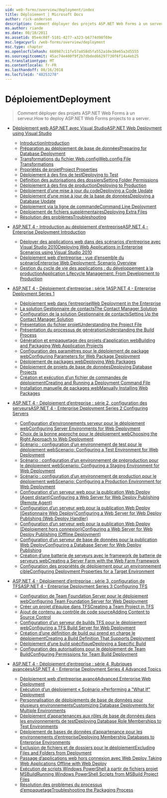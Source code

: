 ```yaml
---
uid: web-forms/overview/deployment/index
title: Déploiement | Microsoft Docs
author: rick-anderson
description: Comment déployer des projets ASP.NET Web Forms à un serveur.
ms.author: riande
ms.date: 08/18/2011
ms.assetid: 05e4c88f-5101-4277-a323-b6774d98f69e
msc.legacyurl: /web-forms/overview/deployment
msc.type: chapter
ms.openlocfilehash: 660987c11fe57a858d5fa552a10e38e65a3d5555
ms.sourcegitcommit: 45ac74e400f9f2b7dbded66297730f6f14a4eb25
ms.translationtype: MT
ms.contentlocale: fr-FR
ms.lasthandoff: 08/16/2018
ms.locfileid: "48253278"
---
```

<a name="deployment"></a><span data-ttu-id="bd0e0-103">Déploiement</span><span class="sxs-lookup"><span data-stu-id="bd0e0-103">Deployment</span></span>
====================
> <span data-ttu-id="bd0e0-104">Comment déployer des projets ASP.NET Web Forms à un serveur.</span><span class="sxs-lookup"><span data-stu-id="bd0e0-104">How to deploy ASP.NET Web Forms projects to a server.</span></span>


- [<span data-ttu-id="bd0e0-105">Déploiement web ASP.NET avec Visual Studio</span><span class="sxs-lookup"><span data-stu-id="bd0e0-105">ASP.NET Web Deployment using Visual Studio</span></span>](visual-studio-web-deployment/index.md)

    - [<span data-ttu-id="bd0e0-106">Introduction</span><span class="sxs-lookup"><span data-stu-id="bd0e0-106">Introduction</span></span>](visual-studio-web-deployment/introduction.md)
    - [<span data-ttu-id="bd0e0-107">Préparation au déploiement de base de données</span><span class="sxs-lookup"><span data-stu-id="bd0e0-107">Preparing for Database Deployment</span></span>](visual-studio-web-deployment/preparing-databases.md)
    - [<span data-ttu-id="bd0e0-108">Transformations du fichier Web.config</span><span class="sxs-lookup"><span data-stu-id="bd0e0-108">Web.config File Transformations</span></span>](visual-studio-web-deployment/web-config-transformations.md)
    - [<span data-ttu-id="bd0e0-109">Propriétés de projet</span><span class="sxs-lookup"><span data-stu-id="bd0e0-109">Project Properties</span></span>](visual-studio-web-deployment/project-properties.md)
    - [<span data-ttu-id="bd0e0-110">Déploiement à des fins de test</span><span class="sxs-lookup"><span data-stu-id="bd0e0-110">Deploying to Test</span></span>](visual-studio-web-deployment/deploying-to-iis.md)
    - [<span data-ttu-id="bd0e0-111">Définition des autorisations des dossiers</span><span class="sxs-lookup"><span data-stu-id="bd0e0-111">Setting Folder Permissions</span></span>](visual-studio-web-deployment/setting-folder-permissions.md)
    - [<span data-ttu-id="bd0e0-112">Déploiement à des fins de production</span><span class="sxs-lookup"><span data-stu-id="bd0e0-112">Deploying to Production</span></span>](visual-studio-web-deployment/deploying-to-production.md)
    - [<span data-ttu-id="bd0e0-113">Déploiement d’une mise à jour du code</span><span class="sxs-lookup"><span data-stu-id="bd0e0-113">Deploying a Code Update</span></span>](visual-studio-web-deployment/deploying-a-code-update.md)
    - [<span data-ttu-id="bd0e0-114">Déploiement d’une mise à jour de la base de données</span><span class="sxs-lookup"><span data-stu-id="bd0e0-114">Deploying a Database Update</span></span>](visual-studio-web-deployment/deploying-a-database-update.md)
    - [<span data-ttu-id="bd0e0-115">Déploiement via la ligne de commande</span><span class="sxs-lookup"><span data-stu-id="bd0e0-115">Command Line Deployment</span></span>](visual-studio-web-deployment/command-line-deployment.md)
    - [<span data-ttu-id="bd0e0-116">Déploiement de fichiers supplémentaires</span><span class="sxs-lookup"><span data-stu-id="bd0e0-116">Deploying Extra Files</span></span>](visual-studio-web-deployment/deploying-extra-files.md)
    - [<span data-ttu-id="bd0e0-117">Résolution des problèmes</span><span class="sxs-lookup"><span data-stu-id="bd0e0-117">Troubleshooting</span></span>](visual-studio-web-deployment/troubleshooting.md)
- [<span data-ttu-id="bd0e0-118">ASP.NET 4 - Introduction au déploiement d’entreprise</span><span class="sxs-lookup"><span data-stu-id="bd0e0-118">ASP.NET 4 - Enterprise Deployment Introduction</span></span>](deploying-web-applications-in-enterprise-scenarios/index.md)

    - [<span data-ttu-id="bd0e0-119">Déployer des applications web dans des scénarios d’entreprise avec Visual Studio 2010</span><span class="sxs-lookup"><span data-stu-id="bd0e0-119">Deploying Web Applications in Enterprise Scenarios using Visual Studio 2010</span></span>](deploying-web-applications-in-enterprise-scenarios/deploying-web-applications-in-enterprise-scenarios.md)
    - [<span data-ttu-id="bd0e0-120">Déploiement web d’entreprise : vue d’ensemble du scénario</span><span class="sxs-lookup"><span data-stu-id="bd0e0-120">Enterprise Web Deployment: Scenario Overview</span></span>](deploying-web-applications-in-enterprise-scenarios/enterprise-web-deployment-scenario-overview.md)
    - [<span data-ttu-id="bd0e0-121">Gestion du cycle de vie des applications : du développement à la production</span><span class="sxs-lookup"><span data-stu-id="bd0e0-121">Application Lifecycle Management: From Development to Production</span></span>](deploying-web-applications-in-enterprise-scenarios/application-lifecycle-management-from-development-to-production.md)
- [<span data-ttu-id="bd0e0-122">ASP.NET 4 - Déploiement d’entreprise : série 1</span><span class="sxs-lookup"><span data-stu-id="bd0e0-122">ASP.NET 4 - Enterprise Deployment Series 1</span></span>](web-deployment-in-the-enterprise/index.md)

    - [<span data-ttu-id="bd0e0-123">Déploiement web dans l’entreprise</span><span class="sxs-lookup"><span data-stu-id="bd0e0-123">Web Deployment in the Enterprise</span></span>](web-deployment-in-the-enterprise/web-deployment-in-the-enterprise.md)
    - [<span data-ttu-id="bd0e0-124">La solution Gestionnaire de contacts</span><span class="sxs-lookup"><span data-stu-id="bd0e0-124">The Contact Manager Solution</span></span>](web-deployment-in-the-enterprise/the-contact-manager-solution.md)
    - [<span data-ttu-id="bd0e0-125">Configuration de la solution Gestionnaire de contacts</span><span class="sxs-lookup"><span data-stu-id="bd0e0-125">Setting Up the Contact Manager Solution</span></span>](web-deployment-in-the-enterprise/setting-up-the-contact-manager-solution.md)
    - [<span data-ttu-id="bd0e0-126">Présentation du fichier projet</span><span class="sxs-lookup"><span data-stu-id="bd0e0-126">Understanding the Project File</span></span>](web-deployment-in-the-enterprise/understanding-the-project-file.md)
    - [<span data-ttu-id="bd0e0-127">Présentation du processus de génération</span><span class="sxs-lookup"><span data-stu-id="bd0e0-127">Understanding the Build Process</span></span>](web-deployment-in-the-enterprise/understanding-the-build-process.md)
    - [<span data-ttu-id="bd0e0-128">Génération et empaquetage des projets d’application web</span><span class="sxs-lookup"><span data-stu-id="bd0e0-128">Building and Packaging Web Application Projects</span></span>](web-deployment-in-the-enterprise/building-and-packaging-web-application-projects.md)
    - [<span data-ttu-id="bd0e0-129">Configuration des paramètres pour le déploiement de package web</span><span class="sxs-lookup"><span data-stu-id="bd0e0-129">Configuring Parameters for Web Package Deployment</span></span>](web-deployment-in-the-enterprise/configuring-parameters-for-web-package-deployment.md)
    - [<span data-ttu-id="bd0e0-130">Déploiement de packages web</span><span class="sxs-lookup"><span data-stu-id="bd0e0-130">Deploying Web Packages</span></span>](web-deployment-in-the-enterprise/deploying-web-packages.md)
    - [<span data-ttu-id="bd0e0-131">Déploiement de projets de base de données</span><span class="sxs-lookup"><span data-stu-id="bd0e0-131">Deploying Database Projects</span></span>](web-deployment-in-the-enterprise/deploying-database-projects.md)
    - [<span data-ttu-id="bd0e0-132">Création et exécution d’un fichier de commandes de déploiement</span><span class="sxs-lookup"><span data-stu-id="bd0e0-132">Creating and Running a Deployment Command File</span></span>](web-deployment-in-the-enterprise/creating-and-running-a-deployment-command-file.md)
    - [<span data-ttu-id="bd0e0-133">Installation manuelle de packages web</span><span class="sxs-lookup"><span data-stu-id="bd0e0-133">Manually Installing Web Packages</span></span>](web-deployment-in-the-enterprise/manually-installing-web-packages.md)
- [<span data-ttu-id="bd0e0-134">ASP.NET 4 - Déploiement d’entreprise : série 2, configuration des serveurs</span><span class="sxs-lookup"><span data-stu-id="bd0e0-134">ASP.NET 4 - Enterprise Deployment Series 2 Configuring Servers</span></span>](configuring-server-environments-for-web-deployment/index.md)

    - [<span data-ttu-id="bd0e0-135">Configuration d’environnements serveur pour le déploiement web</span><span class="sxs-lookup"><span data-stu-id="bd0e0-135">Configuring Server Environments for Web Deployment</span></span>](configuring-server-environments-for-web-deployment/configuring-server-environments-for-web-deployment.md)
    - [<span data-ttu-id="bd0e0-136">Choix de la bonne approche pour le déploiement web</span><span class="sxs-lookup"><span data-stu-id="bd0e0-136">Choosing the Right Approach to Web Deployment</span></span>](configuring-server-environments-for-web-deployment/choosing-the-right-approach-to-web-deployment.md)
    - [<span data-ttu-id="bd0e0-137">Scénario : configuration d’un environnement de test pour le déploiement web</span><span class="sxs-lookup"><span data-stu-id="bd0e0-137">Scenario: Configuring a Test Environment for Web Deployment</span></span>](configuring-server-environments-for-web-deployment/scenario-configuring-a-test-environment-for-web-deployment.md)
    - [<span data-ttu-id="bd0e0-138">Scénario : configuration d’un environnement de préproduction pour le déploiement web</span><span class="sxs-lookup"><span data-stu-id="bd0e0-138">Scenario: Configuring a Staging Environment for Web Deployment</span></span>](configuring-server-environments-for-web-deployment/scenario-configuring-a-staging-environment-for-web-deployment.md)
    - [<span data-ttu-id="bd0e0-139">Scénario : configuration d’un environnement de production pour le déploiement web</span><span class="sxs-lookup"><span data-stu-id="bd0e0-139">Scenario: Configuring a Production Environment for Web Deployment</span></span>](configuring-server-environments-for-web-deployment/scenario-configuring-a-production-environment-for-web-deployment.md)
    - [<span data-ttu-id="bd0e0-140">Configuration d’un serveur web pour la publication Web Deploy (Agent distant)</span><span class="sxs-lookup"><span data-stu-id="bd0e0-140">Configuring a Web Server for Web Deploy Publishing (Remote Agent)</span></span>](configuring-server-environments-for-web-deployment/configuring-a-web-server-for-web-deploy-publishing-remote-agent.md)
    - [<span data-ttu-id="bd0e0-141">Configuration d’un serveur web pour la publication Web Deploy (Gestionnaire Web Deploy)</span><span class="sxs-lookup"><span data-stu-id="bd0e0-141">Configuring a Web Server for Web Deploy Publishing (Web Deploy Handler)</span></span>](configuring-server-environments-for-web-deployment/configuring-a-web-server-for-web-deploy-publishing-web-deploy-handler.md)
    - [<span data-ttu-id="bd0e0-142">Configuration d’un serveur web pour la publication Web Deploy (Déploiement hors connexion)</span><span class="sxs-lookup"><span data-stu-id="bd0e0-142">Configuring a Web Server for Web Deploy Publishing (Offline Deployment)</span></span>](configuring-server-environments-for-web-deployment/configuring-a-web-server-for-web-deploy-publishing-offline-deployment.md)
    - [<span data-ttu-id="bd0e0-143">Configuration d’un serveur de base de données pour la publication Web Deploy</span><span class="sxs-lookup"><span data-stu-id="bd0e0-143">Configuring a Database Server for Web Deploy Publishing</span></span>](configuring-server-environments-for-web-deployment/configuring-a-database-server-for-web-deploy-publishing.md)
    - [<span data-ttu-id="bd0e0-144">Création d’une batterie de serveurs avec le framework de batterie de serveurs web</span><span class="sxs-lookup"><span data-stu-id="bd0e0-144">Creating a Server Farm with the Web Farm Framework</span></span>](configuring-server-environments-for-web-deployment/creating-a-server-farm-with-the-web-farm-framework.md)
    - [<span data-ttu-id="bd0e0-145">Configuration des propriétés de déploiement pour un environnement cible</span><span class="sxs-lookup"><span data-stu-id="bd0e0-145">Configuring Deployment Properties for a Target Environment</span></span>](configuring-server-environments-for-web-deployment/configuring-deployment-properties-for-a-target-environment.md)
- [<span data-ttu-id="bd0e0-146">ASP.NET 4 - Déploiement d’entreprise : série 3, configuration de TFS</span><span class="sxs-lookup"><span data-stu-id="bd0e0-146">ASP.NET 4 - Enterprise Deployment Series 3 Configuring TFS</span></span>](configuring-team-foundation-server-for-web-deployment/index.md)

    - [<span data-ttu-id="bd0e0-147">Configuration de Team Foundation Server pour le déploiement web</span><span class="sxs-lookup"><span data-stu-id="bd0e0-147">Configuring Team Foundation Server for Web Deployment</span></span>](configuring-team-foundation-server-for-web-deployment/configuring-team-foundation-server-for-web-deployment.md)
    - [<span data-ttu-id="bd0e0-148">Créer un projet d’équipe dans TFS</span><span class="sxs-lookup"><span data-stu-id="bd0e0-148">Creating a Team Project in TFS</span></span>](configuring-team-foundation-server-for-web-deployment/creating-a-team-project-in-tfs.md)
    - [<span data-ttu-id="bd0e0-149">Ajout de contenu au contrôle de code source</span><span class="sxs-lookup"><span data-stu-id="bd0e0-149">Adding Content to Source Control</span></span>](configuring-team-foundation-server-for-web-deployment/adding-content-to-source-control.md)
    - [<span data-ttu-id="bd0e0-150">Configuration d’un serveur de builds TFS pour le déploiement web</span><span class="sxs-lookup"><span data-stu-id="bd0e0-150">Configuring a TFS Build Server for Web Deployment</span></span>](configuring-team-foundation-server-for-web-deployment/configuring-a-tfs-build-server-for-web-deployment.md)
    - [<span data-ttu-id="bd0e0-151">Création d’une définition de build qui prend en charge le déploiement</span><span class="sxs-lookup"><span data-stu-id="bd0e0-151">Creating a Build Definition That Supports Deployment</span></span>](configuring-team-foundation-server-for-web-deployment/creating-a-build-definition-that-supports-deployment.md)
    - [<span data-ttu-id="bd0e0-152">Déploiement d’une build spécifique</span><span class="sxs-lookup"><span data-stu-id="bd0e0-152">Deploying a Specific Build</span></span>](configuring-team-foundation-server-for-web-deployment/deploying-a-specific-build.md)
    - [<span data-ttu-id="bd0e0-153">Configuration des autorisations pour le déploiement de Team Build</span><span class="sxs-lookup"><span data-stu-id="bd0e0-153">Configuring Permissions for Team Build Deployment</span></span>](configuring-team-foundation-server-for-web-deployment/configuring-permissions-for-team-build-deployment.md)
- [<span data-ttu-id="bd0e0-154">ASP.NET 4 - Déploiement d’entreprise : série 4, Rubriques avancées</span><span class="sxs-lookup"><span data-stu-id="bd0e0-154">ASP.NET 4 - Enterprise Deployment Series 4 Advanced Topics</span></span>](advanced-enterprise-web-deployment/index.md)

    - [<span data-ttu-id="bd0e0-155">Déploiement web d’entreprise avancé</span><span class="sxs-lookup"><span data-stu-id="bd0e0-155">Advanced Enterprise Web Deployment</span></span>](advanced-enterprise-web-deployment/advanced-enterprise-web-deployment.md)
    - [<span data-ttu-id="bd0e0-156">Exécution d’un déploiement « Scénario »</span><span class="sxs-lookup"><span data-stu-id="bd0e0-156">Performing a "What If" Deployment</span></span>](advanced-enterprise-web-deployment/performing-a-what-if-deployment.md)
    - [<span data-ttu-id="bd0e0-157">Personnalisation de déploiements de base de données pour plusieurs environnements</span><span class="sxs-lookup"><span data-stu-id="bd0e0-157">Customizing Database Deployments for Multiple Environments</span></span>](advanced-enterprise-web-deployment/customizing-database-deployments-for-multiple-environments.md)
    - [<span data-ttu-id="bd0e0-158">Déploiement d’appartenances aux rôles de base de données dans les environnements de test</span><span class="sxs-lookup"><span data-stu-id="bd0e0-158">Deploying Database Role Memberships to Test Environments</span></span>](advanced-enterprise-web-deployment/deploying-database-role-memberships-to-test-environments.md)
    - [<span data-ttu-id="bd0e0-159">Déploiement de bases de données d’appartenance pour les environnements d’entreprise</span><span class="sxs-lookup"><span data-stu-id="bd0e0-159">Deploying Membership Databases to Enterprise Environments</span></span>](advanced-enterprise-web-deployment/deploying-membership-databases-to-enterprise-environments.md)
    - [<span data-ttu-id="bd0e0-160">Exclusion de fichiers et de dossiers pour le déploiement</span><span class="sxs-lookup"><span data-stu-id="bd0e0-160">Excluding Files and Folders from Deployment</span></span>](advanced-enterprise-web-deployment/excluding-files-and-folders-from-deployment.md)
    - [<span data-ttu-id="bd0e0-161">Passage d’applications web hors connexion avec Web Deploy </span><span class="sxs-lookup"><span data-stu-id="bd0e0-161">Taking Web Applications Offline with Web Deploy</span></span>](advanced-enterprise-web-deployment/taking-web-applications-offline-with-web-deploy.md)
    - [<span data-ttu-id="bd0e0-162">Exécution de scripts Windows PowerShell à partir de fichiers projet MSBuild</span><span class="sxs-lookup"><span data-stu-id="bd0e0-162">Running Windows PowerShell Scripts from MSBuild Project Files</span></span>](advanced-enterprise-web-deployment/running-windows-powershell-scripts-from-msbuild-project-files.md)
    - [<span data-ttu-id="bd0e0-163">Résolution des problèmes du processus d’empaquetage</span><span class="sxs-lookup"><span data-stu-id="bd0e0-163">Troubleshooting the Packaging Process</span></span>](advanced-enterprise-web-deployment/troubleshooting-the-packaging-process.md)
